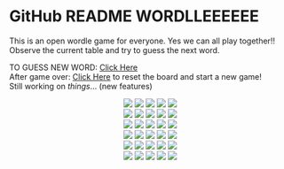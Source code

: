 # GitHub README WORDLLEEEEEE

This is an open wordle game for everyone. Yes we can all play together!!
Observe the current table and try to guess the next word.<br>

TO GUESS NEW WORD: [Click Here](https://github.com/pratyushgguptaa/pratyushgguptaa/issues/new?body=Just+enter+a+5+letter+word+in+the+title+after+%22WORDLE%3A+%22+and+click+%22Submit+new+issue%22.+You+don%27t+need+to+do+anything+else+%3AD&title=WORDLE%3A+) 
<br>
After game over: [Click Here](https://github.com/pratyushgguptaa/pratyushgguptaa/issues/new?title=WORDLE%3A+START+NEW+GAME&body=Dont+change+the+title.+If+the+game+is+over+new+game+will+be+loaded) to reset the board and start a new game!
<br>
Still working on *things*... (new features)

<!-- BOARD START --><div align="center">&nbsp;<img src="https://via.placeholder.com/75/121213/f?text=+">&nbsp;<img src="https://via.placeholder.com/75/121213/f?text=+">&nbsp;<img src="https://via.placeholder.com/75/121213/f?text=+">&nbsp;<img src="https://via.placeholder.com/75/121213/f?text=+">&nbsp;<img src="https://via.placeholder.com/75/121213/f?text=+"><br>&nbsp;<img src="https://via.placeholder.com/75/121213/f?text=+">&nbsp;<img src="https://via.placeholder.com/75/121213/f?text=+">&nbsp;<img src="https://via.placeholder.com/75/121213/f?text=+">&nbsp;<img src="https://via.placeholder.com/75/121213/f?text=+">&nbsp;<img src="https://via.placeholder.com/75/121213/f?text=+"><br>&nbsp;<img src="https://via.placeholder.com/75/121213/f?text=+">&nbsp;<img src="https://via.placeholder.com/75/121213/f?text=+">&nbsp;<img src="https://via.placeholder.com/75/121213/f?text=+">&nbsp;<img src="https://via.placeholder.com/75/121213/f?text=+">&nbsp;<img src="https://via.placeholder.com/75/121213/f?text=+"><br>&nbsp;<img src="https://via.placeholder.com/75/121213/f?text=+">&nbsp;<img src="https://via.placeholder.com/75/121213/f?text=+">&nbsp;<img src="https://via.placeholder.com/75/121213/f?text=+">&nbsp;<img src="https://via.placeholder.com/75/121213/f?text=+">&nbsp;<img src="https://via.placeholder.com/75/121213/f?text=+"><br>&nbsp;<img src="https://via.placeholder.com/75/121213/f?text=+">&nbsp;<img src="https://via.placeholder.com/75/121213/f?text=+">&nbsp;<img src="https://via.placeholder.com/75/121213/f?text=+">&nbsp;<img src="https://via.placeholder.com/75/121213/f?text=+">&nbsp;<img src="https://via.placeholder.com/75/121213/f?text=+"><br>&nbsp;<img src="https://via.placeholder.com/75/121213/f?text=+">&nbsp;<img src="https://via.placeholder.com/75/121213/f?text=+">&nbsp;<img src="https://via.placeholder.com/75/121213/f?text=+">&nbsp;<img src="https://via.placeholder.com/75/121213/f?text=+">&nbsp;<img src="https://via.placeholder.com/75/121213/f?text=+"><br></div>
<!-- BOARD END -->
